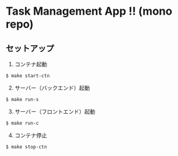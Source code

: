 # Task Management App !! (mono repo)

## セットアップ

1. コンテナ起動

```shell
$ make start-ctn
```

2. サーバー（バックエンド）起動

```shell
$ make run-s
```

3. サーバー（フロントエンド）起動

```shell
$ make run-c
```

4. コンテナ停止

```shell
$ make stop-ctn
```
